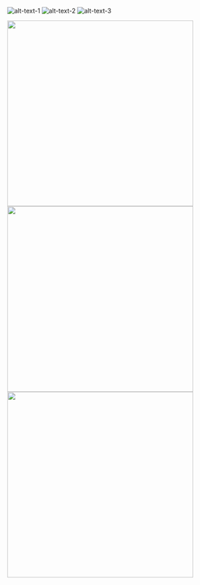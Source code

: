 
![alt-text-1](./Screenshots/HeadtrackerMonitor1.png "CoreLocation user position & realtime-kinematics rover position.")
![alt-text-2](./Screenshots/HeadtrackerMonitor2.png "RTK rover accuracy as subtitle on touch at the annotation.")
![alt-text-3](./Screenshots/HeadtrackerMonitor3.png "Auch das kommt vor.")

<!--![plot](./Screenshots/HeadtrackerMonitor1.png)-->
<!--![plot](./Screenshots/HeadtrackerMonitor2.png)-->

<img src="./Screenshots/HeadtrackerMonitor1.png" width="425"/> 
<img src="./Screenshots/HeadtrackerMonitor2.png" width="425"/> 
<img src="./Screenshots/HeadtrackerMonitor3.png" width="425"/> 


